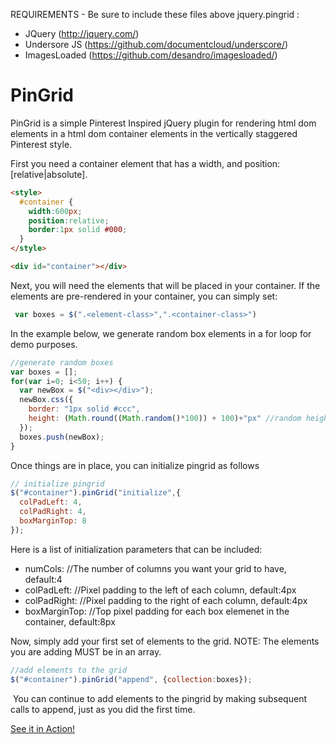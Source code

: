 REQUIREMENTS - Be sure to include these files above jquery.pingrid :
* JQuery (http://jquery.com/)
* Undersore JS (https://github.com/documentcloud/underscore/)
* ImagesLoaded (https://github.com/desandro/imagesloaded/)

PinGrid
=======

PinGrid is a simple Pinterest Inspired jQuery plugin for rendering html dom elements in a html dom container elements in the vertically staggered Pinterest style.

First you need a container element that has a width, and position:[relative|absolute].
```html
<style>
  #container {
    width:600px;
    position:relative;
    border:1px solid #000;
  }
</style>

<div id="container"></div>
```

Next, you will need the elements that will be placed in your container.  If the elements are pre-rendered in your container, you can simply set:

```javascript
 var boxes = $(".<element-class>",".<container-class>")
```

In the example below, we generate random box elements in a for loop for demo purposes.
```javascript
//generate random boxes
var boxes = [];
for(var i=0; i<50; i++) {
  var newBox = $("<div></div>");
  newBox.css({
    border: "1px solid #ccc",
    height: (Math.round((Math.random()*100)) + 100)+"px" //random height
  });
  boxes.push(newBox);
}
```

Once things are in place, you can initialize pingrid as follows
```javascript
// initialize pingrid
$("#container").pinGrid("initialize",{
  colPadLeft: 4,
  colPadRight: 4,
  boxMarginTop: 8
});
```

Here is a list of initialization parameters that can be included:
* numCols: //The number of columns you want your grid to have, default:4
* colPadLeft: //Pixel padding to the left of each column, default:4px
* colPadRight: //Pixel padding to the right of each column, default:4px
* boxMarginTop: //Top pixel padding for each box elemenet in the container, default:8px


Now, simply add your first set of elements to the grid. NOTE: The elements you are adding MUST be in an array.
```javascript
//add elements to the grid
$("#container").pinGrid("append", {collection:boxes});
```
﻿
You can continue to add elements to the pingrid by making subsequent calls to append, just as you did the first time.

[See it in Action!](http://mgauthier.github.com/pingrid/demo.html)
